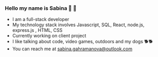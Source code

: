 ### Hello my name is Sabina 🍄 🌈


- I am a full-stack developer 
- My technology stack involves Javascript, SQL, React, node.js, express.js , HTML, CSS
- Currently working on client project
- I like talking about code, video games, outdoors and my dogs 🐕🐕 
- You can reach me at sabina.gahramanova@outlook.com

